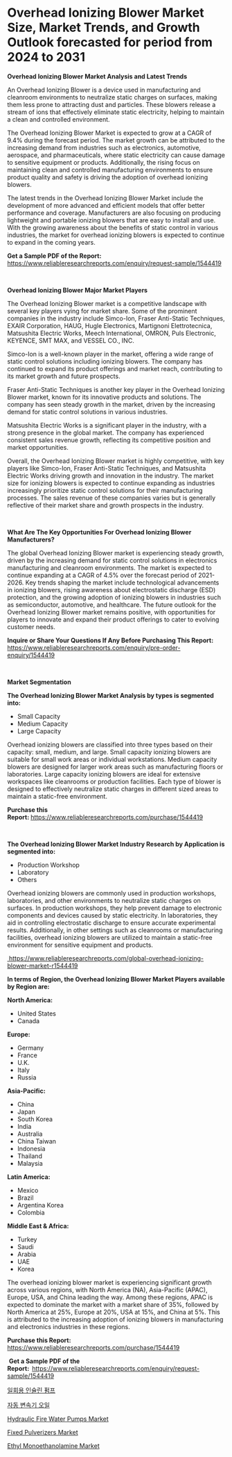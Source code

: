 <p><h1>Overhead Ionizing Blower Market Size, Market Trends, and Growth Outlook forecasted for period from 2024 to 2031</h1></p><p><strong>Overhead Ionizing Blower Market Analysis and Latest Trends</strong></p>
<p><p>An Overhead Ionizing Blower is a device used in manufacturing and cleanroom environments to neutralize static charges on surfaces, making them less prone to attracting dust and particles. These blowers release a stream of ions that effectively eliminate static electricity, helping to maintain a clean and controlled environment.</p><p>The Overhead Ionizing Blower Market is expected to grow at a CAGR of 9.4% during the forecast period. The market growth can be attributed to the increasing demand from industries such as electronics, automotive, aerospace, and pharmaceuticals, where static electricity can cause damage to sensitive equipment or products. Additionally, the rising focus on maintaining clean and controlled manufacturing environments to ensure product quality and safety is driving the adoption of overhead ionizing blowers.</p><p>The latest trends in the Overhead Ionizing Blower Market include the development of more advanced and efficient models that offer better performance and coverage. Manufacturers are also focusing on producing lightweight and portable ionizing blowers that are easy to install and use. With the growing awareness about the benefits of static control in various industries, the market for overhead ionizing blowers is expected to continue to expand in the coming years.</p></p>
<p><strong>Get a Sample PDF of the Report:&nbsp;</strong> <a href="https://www.reliableresearchreports.com/enquiry/request-sample/1544419">https://www.reliableresearchreports.com/enquiry/request-sample/1544419</a></p>
<p>&nbsp;</p>
<p><strong>Overhead Ionizing Blower Major Market Players</strong></p>
<p><p>The Overhead Ionizing Blower market is a competitive landscape with several key players vying for market share. Some of the prominent companies in the industry include Simco-Ion, Fraser Anti-Static Techniques, EXAIR Corporation, HAUG, Hugle Electronics, Martignoni Elettrotecnica, Matsushita Electric Works, Meech International, OMRON, Puls Electronic, KEYENCE, SMT MAX, and VESSEL CO., INC.</p><p>Simco-Ion is a well-known player in the market, offering a wide range of static control solutions including ionizing blowers. The company has continued to expand its product offerings and market reach, contributing to its market growth and future prospects.</p><p>Fraser Anti-Static Techniques is another key player in the Overhead Ionizing Blower market, known for its innovative products and solutions. The company has seen steady growth in the market, driven by the increasing demand for static control solutions in various industries.</p><p>Matsushita Electric Works is a significant player in the industry, with a strong presence in the global market. The company has experienced consistent sales revenue growth, reflecting its competitive position and market opportunities.</p><p>Overall, the Overhead Ionizing Blower market is highly competitive, with key players like Simco-Ion, Fraser Anti-Static Techniques, and Matsushita Electric Works driving growth and innovation in the industry. The market size for ionizing blowers is expected to continue expanding as industries increasingly prioritize static control solutions for their manufacturing processes. The sales revenue of these companies varies but is generally reflective of their market share and growth prospects in the industry.</p></p>
<p>&nbsp;</p>
<p><strong>What Are The Key Opportunities For Overhead Ionizing Blower Manufacturers?</strong></p>
<p><p>The global Overhead Ionizing Blower market is experiencing steady growth, driven by the increasing demand for static control solutions in electronics manufacturing and cleanroom environments. The market is expected to continue expanding at a CAGR of 4.5% over the forecast period of 2021-2026. Key trends shaping the market include technological advancements in ionizing blowers, rising awareness about electrostatic discharge (ESD) protection, and the growing adoption of ionizing blowers in industries such as semiconductor, automotive, and healthcare. The future outlook for the Overhead Ionizing Blower market remains positive, with opportunities for players to innovate and expand their product offerings to cater to evolving customer needs.</p></p>
<p><strong>Inquire or Share Your Questions If Any Before Purchasing This Report:</strong> <a href="https://www.reliableresearchreports.com/enquiry/pre-order-enquiry/1544419">https://www.reliableresearchreports.com/enquiry/pre-order-enquiry/1544419</a></p>
<p>&nbsp;</p>
<p><strong>Market Segmentation</strong></p>
<p><strong>The Overhead Ionizing Blower Market Analysis by types is segmented into:</strong></p>
<p><ul><li>Small Capacity</li><li>Medium Capacity</li><li>Large Capacity</li></ul></p>
<p><p>Overhead ionizing blowers are classified into three types based on their capacity: small, medium, and large. Small capacity ionizing blowers are suitable for small work areas or individual workstations. Medium capacity blowers are designed for larger work areas such as manufacturing floors or laboratories. Large capacity ionizing blowers are ideal for extensive workspaces like cleanrooms or production facilities. Each type of blower is designed to effectively neutralize static charges in different sized areas to maintain a static-free environment.</p></p>
<p><strong>Purchase this Report:&nbsp;</strong><a href="https://www.reliableresearchreports.com/purchase/1544419">https://www.reliableresearchreports.com/purchase/1544419</a></p>
<p>&nbsp;</p>
<p><strong>The Overhead Ionizing Blower Market Industry Research by Application is segmented into:</strong></p>
<p><ul><li>Production Workshop</li><li>Laboratory</li><li>Others</li></ul></p>
<p><p>Overhead ionizing blowers are commonly used in production workshops, laboratories, and other environments to neutralize static charges on surfaces. In production workshops, they help prevent damage to electronic components and devices caused by static electricity. In laboratories, they aid in controlling electrostatic discharge to ensure accurate experimental results. Additionally, in other settings such as cleanrooms or manufacturing facilities, overhead ionizing blowers are utilized to maintain a static-free environment for sensitive equipment and products.</p></p>
<p><a href="https://www.reliableresearchreports.com/global-overhead-ionizing-blower-market-r1544419">&nbsp;https://www.reliableresearchreports.com/global-overhead-ionizing-blower-market-r1544419</a></p>
<p><strong>In terms of Region, the Overhead Ionizing Blower Market Players available by Region are:</strong></p>
<p>
    <p> <strong> North America: </strong>
        <ul>
            <li>United States</li>
            <li>Canada</li>
        </ul>
        </p> 
    <p> <strong> Europe: </strong>
        <ul>
            <li>Germany</li>
            <li>France</li>
            <li>U.K.</li>
            <li>Italy</li>
            <li>Russia</li>
        </ul>
        </p> 
    <p> <strong> Asia-Pacific: </strong>
        <ul>
            <li>China</li>
            <li>Japan</li>
            <li>South Korea</li>
            <li>India</li>
            <li>Australia</li>
            <li>China Taiwan</li>
            <li>Indonesia</li>
            <li>Thailand</li>
            <li>Malaysia</li>
        </ul>
        </p> 
    <p> <strong> Latin America: </strong>
        <ul>
            <li>Mexico</li>
            <li>Brazil</li>
            <li>Argentina Korea</li>
            <li>Colombia</li>
        </ul>
        </p> 
    <p> <strong> Middle East & Africa: </strong>
        <ul>
            <li>Turkey</li>
            <li>Saudi</li>
            <li>Arabia</li>
            <li>UAE</li>
            <li>Korea</li>
        </ul>
    </p>
    </p>
<p><p>The overhead ionizing blower market is experiencing significant growth across various regions, with North America (NA), Asia-Pacific (APAC), Europe, USA, and China leading the way. Among these regions, APAC is expected to dominate the market with a market share of 35%, followed by North America at 25%, Europe at 20%, USA at 15%, and China at 5%. This is attributed to the increasing adoption of ionizing blowers in manufacturing and electronics industries in these regions.</p></p>
<p><strong>Purchase this Report: </strong><a href="https://www.reliableresearchreports.com/purchase/1544419">https://www.reliableresearchreports.com/purchase/1544419</a></p>
<p>&nbsp;<strong>Get a Sample PDF of the Report:&nbsp;&nbsp;</strong><a href="https://www.reliableresearchreports.com/enquiry/request-sample/1544419">https://www.reliableresearchreports.com/enquiry/request-sample/1544419</a></p>
<p><strong></strong></p>
<p><p><a href="https://github.com/JackieFauhey9089475/Market-Research-Report-List-1/blob/main/384681036512.md">일회용 인슐린 펌프</a></p><p><a href="https://github.com/Howaoole34545/Market-Research-Report-List-1/blob/main/674476336511.md">자동 변속기 오일</a></p><p><a href="https://github.com/markusgodoy/Market-Research-Report-List-3/blob/main/hydraulic-fire-water-pumps-market.md">Hydraulic Fire Water Pumps Market</a></p><p><a href="https://github.com/arionmp/Market-Research-Report-List-3/blob/main/fixed-pulverizers-market.md">Fixed Pulverizers Market</a></p><p><a href="https://issuu.com/reportprime-2/docs/ethyl-monoethanolamine-market-size-2030.pptx">Ethyl Monoethanolamine Market</a></p></p>